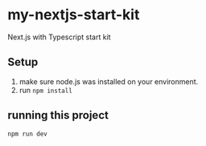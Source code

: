 # my-nextjs-start-kit
Next.js with Typescript start kit

## Setup
1. make sure node.js was installed on your environment.
2. run ```npm install```

## running this project
```npm run dev```
